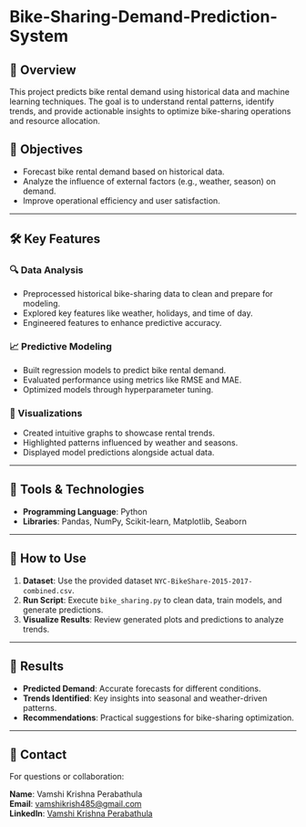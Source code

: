 # Bike-Sharing-Demand-Prediction-System

## 📖 Overview
This project predicts bike rental demand using historical data and machine learning techniques. The goal is to understand rental patterns, identify trends, and provide actionable insights to optimize bike-sharing operations and resource allocation.

## 🎯 Objectives
- Forecast bike rental demand based on historical data.
- Analyze the influence of external factors (e.g., weather, season) on demand.
- Improve operational efficiency and user satisfaction.

---

## 🛠️ Key Features

### 🔍 Data Analysis
- Preprocessed historical bike-sharing data to clean and prepare for modeling.
- Explored key features like weather, holidays, and time of day.
- Engineered features to enhance predictive accuracy.

### 📈 Predictive Modeling
- Built regression models to predict bike rental demand.
- Evaluated performance using metrics like RMSE and MAE.
- Optimized models through hyperparameter tuning.

### 🎨 Visualizations
- Created intuitive graphs to showcase rental trends.
- Highlighted patterns influenced by weather and seasons.
- Displayed model predictions alongside actual data.

---

## 🧰 Tools & Technologies
- **Programming Language**: Python
- **Libraries**: Pandas, NumPy, Scikit-learn, Matplotlib, Seaborn

---

## 🚀 How to Use

1. **Dataset**: Use the provided dataset `NYC-BikeShare-2015-2017-combined.csv`.
2. **Run Script**: Execute `bike_sharing.py` to clean data, train models, and generate predictions.
3. **Visualize Results**: Review generated plots and predictions to analyze trends.

---

## 🎨 Results
- **Predicted Demand**: Accurate forecasts for different conditions.
- **Trends Identified**: Key insights into seasonal and weather-driven patterns.
- **Recommendations**: Practical suggestions for bike-sharing optimization.

---

## 📩 Contact
For questions or collaboration:

**Name**: Vamshi Krishna Perabathula  
**Email**: [vamshikrish485@gmail.com](mailto:vamshikrish485@gmail.com)  
**LinkedIn**: [Vamshi Krishna Perabathula](https://www.linkedin.com/in/vk-perabathula/)
